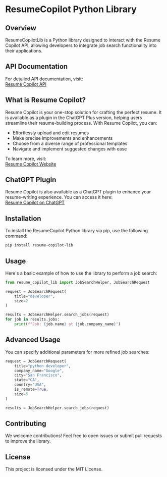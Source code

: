 # ResumeCopilot Python Library

## Overview
ResumeCopilotLib is a Python library designed to interact with the Resume Copilot API, allowing developers to integrate job search functionality into their applications.

## API Documentation
For detailed API documentation, visit:  
[Resume Copilot API](https://api.resumecopilot.net/swagger/index.html)

## What is Resume Copilot?
Resume Copilot is your one-stop solution for crafting the perfect resume. It is available as a plugin in the ChatGPT Plus version, helping users streamline their resume-building process. With Resume Copilot, you can:

- Effortlessly upload and edit resumes
- Make precise improvements and enhancements
- Choose from a diverse range of professional templates
- Navigate and implement suggested changes with ease

To learn more, visit:  
[Resume Copilot Website](https://resumecopilot.net/)

## ChatGPT Plugin
Resume Copilot is also available as a ChatGPT plugin to enhance your resume-writing experience. You can access it here:  
[Resume Copilot on ChatGPT](https://chatgpt.com/g/g-EcIzZRYVx-resume-copilot)

## Installation
To install the ResumeCopilot Python library via pip, use the following command:
```sh
pip install resume-copilot-lib
```

## Usage
Here's a basic example of how to use the library to perform a job search:
```python
from resume_copilot_lib import JobSearchHelper, JobSearchRequest

request = JobSearchRequest(
    title="developer",
    size=2
)

results = JobSearchHelper.search_jobs(request)
for job in results.jobs:
    print(f"Job: {job.name} at {job.company_name}")
```

## Advanced Usage
You can specify additional parameters for more refined job searches:
```python
request = JobSearchRequest(
    title="python developer",
    company_name="Google",
    city="San Francisco",
    state="CA",
    country="USA",
    is_remote=True,
    size=5
)

results = JobSearchHelper.search_jobs(request)
```

## Contributing
We welcome contributions! Feel free to open issues or submit pull requests to improve the library.

## License
This project is licensed under the MIT License.